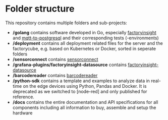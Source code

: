 # Folder structure

This repository contains multiple folders and sub-projects:

- **/golang** contains software developed in Go, especially [factoryinsight](#factoryinsight) and [mqtt-to-postgresql](#mqtt-to-postgresql) and their corresponding tests (-environments)
- **/deployment** contains all deployment related files for the server and the factorycube, e.g. based on Kubernetes or Docker, sorted in seperate folders
- **/sensorconnect** contains [sensorconnect](#sensorconnect)
- **/grafana-plugins/factoryinsight-datasource** contains [factoryinsight-datasource](#factoryinsight-datasource)
- **/barcodereader** contains [barcodereader](#barcodereader)
- **/python-sdk** contains a template and examples to analyze data in real-time on the edge devices using Python, Pandas and Docker. It is deprecated as we switched to [node-red] and only published for reference.
- **/docs** contains the entire documentation and API specifications for all components including all information to buy, assemble and setup the hardware
